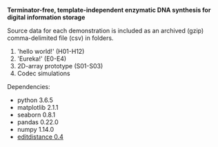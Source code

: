**Terminator-free, template-independent enzymatic DNA synthesis for digital information storage**

Source data for each demonstration is included as an archived (gzip) comma-delimited file (csv) in folders. 
1. 'hello world!' (H01-H12)
2. 'Eureka!' (E0-E4)
3. 2D-array prototype (S01-S03)
4. Codec simulations

Dependencies:
  * python 3.6.5
  * matplotlib 2.1.1
  * seaborn 0.8.1
  * pandas 0.22.0
  * numpy 1.14.0
  * [editdistance 0.4](https://github.com/aflc/editdistance)
